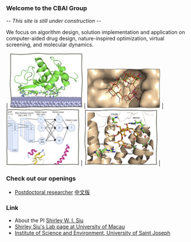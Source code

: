 ### Welcome to the CBAI Group
*-- This site is still under construction --*

We focus on algorithm design, solution implementation and application on computer-aided drug design, nature-inspired optimization, virtual screening, and molecular dynamics.

| <img src="images/adsorb.jpg" width="200"> | <img src="images/dock.jpg" width="200"> | <img src="images/ml.jpg" width="200"> | <img src="images/vs.jpg" width="200"> |

### Check out our openings
- [Postdoctoral researcher](vacancy.md) [中文版](vacancy_cn.md)

### Link
- About the PI [Shirley W. I. Siu](https://cbbio.online/shirleysiu.html)
- [Shirley Siu's Lab page at University of Macau](https://cbbio.online)
- [Institute of Science and Environment, University of Saint Joseph](http://ise.usj.edu.mo/)
